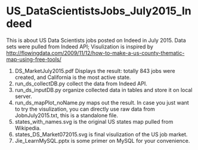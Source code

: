 # US_DataScientistsJobs_July2015_Indeed 

  This is about US Data Scientists jobs posted on Indeed in July 2015. 
  Data sets were pulled from Indeed API; 
  Visulization is inspired by http://flowingdata.com/2009/11/12/how-to-make-a-us-county-thematic-map-using-free-tools/
  1. DS_MarketJuly2015.pdf Displays the result: totally 843 jobs were created, and California is the most active state. 
  2. run_ds_collectDB.py collect the data from Indeed API. 
  3. run_ds_inputDB.py organize collected data in tables and store it on local server. 
  4. run_ds_mapPlot_noName.py maps out the result. In case you just want to try the visulization, you can directly use raw data from
JobnJuly2015.txt, this is a standalone file. 
  5. states_with_names.svg is the original US states map pulled from Wikipedia. 
  6. states_DS_Market072015.svg is final visulization of the US job market. 
  7. Jie_LearnMySQL.pptx is some primer on MySQL for your convenience. 
